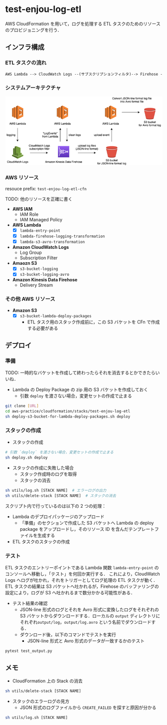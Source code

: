 # test-enjou-log-etl

AWS CloudFormation を用いて，ログを処理する ETL タスクのためのリソースのプロビジョニングを行う．

## インフラ構成

### ETL タスクの流れ

```txt
AWS Lambda --> CloudWatch Logs --(サブスクリプションフィルタ)--> Firehose -> S3
```

### システムアーキテクチャ

![img](./docs/img/test-enjou-system-architecture.png)

### AWS リソース

resouce prefix: `test-enjou-log-etl-cfn`

TODO: 他のリソースを正確に書く

- **AWS IAM**
  - IAM Role
  - IAM Managed Policy
- **AWS Lambda**
  - [x] `lambda-entry-point`
  - [x] `lambda-firehose-logging-transformation`
  - [x] `lambda-s3-avro-transformation`
- **Amazon CloudWatch Logs**
  - Log Group
  - Subscription Filter
- **Amaozn S3**
  - [x] `s3-bucket-logging`
  - [x] `s3-bucket-logging-avro`
- **Amazon Kinesis Data Firehose**
  - Delivery Stream

### その他 AWS リソース

- **Amazon S3**
  - [x] `s3-bucket-lambda-deploy-packages`
    - ETL タスク用のスタック作成前に，この S3 バケットを CFn で作成する必要がある

## デプロイ

### 準備

TODO: 一時的なバケットを作成して終わったらそれを消去するとかできたらいいね．

- Lambda の Deploy Package の zip 用の S3 バケットを作成しておく
  - 引数 `deploy` を渡さない場合，変更セットの作成で止まる

```sh
git clone [URL]
cd aws-practice/cloudformation/stacks/test-enjou-log-etl
sh deploy-s3-bucket-for-lambda-deploy-packages.sh deploy
```

### スタックの作成

- スタックの作成

```sh
# 引数 `deploy` を渡さない場合，変更セットの作成で止まる
sh deploy.sh deploy
```

- スタックの作成に失敗した場合
  - スタック作成時のログを取得
  - スタックの消去

```sh
sh utils/log.sh [STACK NAME]  # エラーログの出力
sh utils/delete-stack [STACK NAME]  # スタックの消去
```

スクリプト内で行っているのは以下の 2 つの処理：

- Lambda のデプロイパッケージのアップロード
  - 「準備」のセクションで作成した S3 バケットへ Lambda の deploy package をアップロードし，そのリソース ID を含んだテンプレートファイルを生成する
- ETL タスクのスタックの作成

### テスト

ETL タスクのエントリーポイントである Lambda 関数 `lambda-entry-point` のコンソールへ移動し，「テスト」を何回か実行する．
これにより，CloudWatch Logs へログが吐かれ，それをトリガーとしてログ処理の ETL タスクが動く．
ETL タスクの結果は S3 バケットへ吐かれるが，Firehose のバッファリングの設定により，ログが S3 へ吐かれるまで数分かかる可能性がある．

- テスト結果の確認
  - JSON-line 形式のログとそれを Avro 形式に変換したログをそれぞれの S3 バケットからダウンロードする．ローカルの `output` ディレクトリにそれぞれ`output/log`，`output/log.avro` という名前でダウンロードする．
  - ダウンロード後，以下のコマンドでテストを実行
    - JSON-line 形式と Avro 形式のデータが一致するかのテスト

```sh
pytest test_output.py
```

## メモ

- CloudFormation 上の Stack の消去

```sh
sh utils/delete-stack [STACK NAME]
```

- スタックのエラーログの見方
  - JSON 形式のログファイルから `CREATE_FAILED` を探すと原因が分かる

```sh
sh utils/log.sh [STACK NAME]
```
